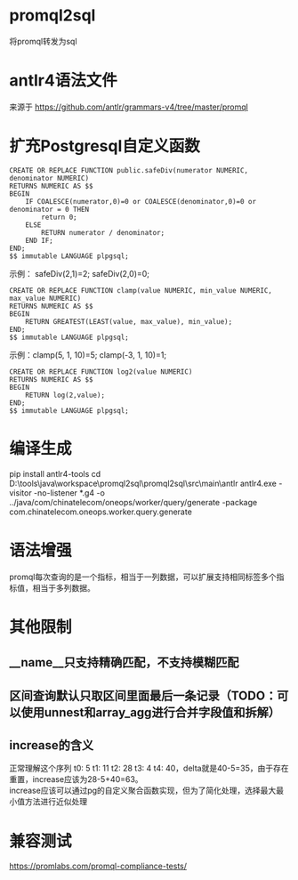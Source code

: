 # promql2sql
将promql转发为sql

# antlr4语法文件
来源于 https://github.com/antlr/grammars-v4/tree/master/promql

# 扩充Postgresql自定义函数

```
CREATE OR REPLACE FUNCTION public.safeDiv(numerator NUMERIC, denominator NUMERIC)
RETURNS NUMERIC AS $$
BEGIN
    IF COALESCE(numerator,0)=0 or COALESCE(denominator,0)=0 or denominator = 0 THEN
        return 0;
    ELSE
        RETURN numerator / denominator;
    END IF;
END;
$$ immutable LANGUAGE plpgsql;
```
示例：  safeDiv(2,1)=2; safeDiv(2,0)=0;

```
CREATE OR REPLACE FUNCTION clamp(value NUMERIC, min_value NUMERIC, max_value NUMERIC)
RETURNS NUMERIC AS $$
BEGIN
    RETURN GREATEST(LEAST(value, max_value), min_value);
END;
$$ immutable LANGUAGE plpgsql;
```
示例：clamp(5, 1, 10)=5; clamp(-3, 1, 10)=1;
```
CREATE OR REPLACE FUNCTION log2(value NUMERIC)
RETURNS NUMERIC AS $$
BEGIN
    RETURN log(2,value);
END;
$$ immutable LANGUAGE plpgsql;
```
# 编译生成
pip install antlr4-tools
cd D:\tools\java\workspace\promql2sql\promql2sql\src\main\antlr
antlr4.exe -visitor -no-listener *.g4 -o ../java/com/chinatelecom/oneops/worker/query/generate -package com.chinatelecom.oneops.worker.query.generate

# 语法增强
promql每次查询的是一个指标，相当于一列数据，可以扩展支持相同标签多个指标值，相当于多列数据。

# 其他限制
## __name__只支持精确匹配，不支持模糊匹配
## 区间查询默认只取区间里面最后一条记录（TODO：可以使用unnest和array_agg进行合并字段值和拆解）
## increase的含义  
正常理解这个序列 t0: 5  t1: 11  t2: 28 t3: 4 t4: 40，delta就是40-5=35，由于存在重置，increase应该为28-5+40=63。  
increase应该可以通过pg的自定义聚合函数实现，但为了简化处理，选择最大最小值方法进行近似处理

# 兼容测试
https://promlabs.com/promql-compliance-tests/